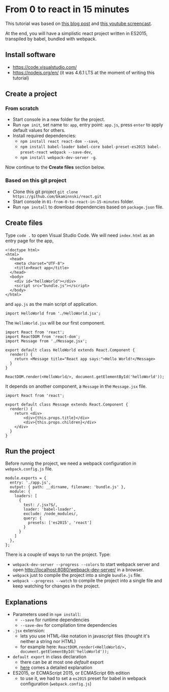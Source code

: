 # From 0 to react in 15 minutes

This tutorial was based on [this blog post](https://www.twilio.com/blog/2015/08/setting-up-react-for-es6-with-webpack-and-babel-2.html) and [this youtube screencast](https://www.youtube.com/watch?v=w5TupxbnnrM).

At the end, you will have a simplistic react project written in ES2015, transpiled by babel, bundled with webpack.

## Install software

- https://code.visualstudio.com/
- https://nodejs.org/en/ (it was 4.6.1 LTS at the moment of writing this tutorial)

## Create a project

### From scratch

- Start console in a new folder for the project.
- Run `npm init`, set name to: `app`, entry point: `app.js`, press `enter` to apply default values for others.
- Install required dependencies:
    - `npm install react react-dom --save`,
    - `npm install babel-loader babel-core babel-preset-es2015 babel-preset-react webpack --save-dev`,
    - `npm install webpack-dev-server -g`.

Now continue to the **Create files** section below.

### Based on this git project

- Clone this git project `git clone https://github.com/bkaminnski/react.git`
- Start console in `01-from-0-to-react-in-15-minutes` folder.
- Run `npm install` to download dependencies based on `package.json` file.

## Create files

Type `code .` to open Visual Studio Code. We will need `index.html` as an entry page for the app,
```
<!doctype html>
<html>
  <head>
    <meta charset="UTF-8">
    <title>React app</title>
  </head>
  <body>
    <div id="helloWorld"></div>
    <script src="bundle.js"></script>
  </body>
</html>
```

and `app.js` as the main script of application.
```
import HelloWorld from './HelloWorld.jsx';
```

The `HelloWorld.jsx` will be our first component.
```
import React from 'react';
import ReactDOM from 'react-dom';
import Message from './Message.jsx';

export default class HelloWorld extends React.Component {
  render() {
    return <Message title="React app says:">Hello World!</Message>
  }
}

ReactDOM.render(<HelloWorld/>, document.getElementById('helloWorld'));
```

It depends on another component, a `Message` in the `Message.jsx` file.
```
import React from 'react';

export default class Message extends React.Component {
  render() {
    return <div>
        <div>{this.props.title}</div>
        <div>{this.props.children}</div>
    </div>
  }
}
```

## Run the project

Before runnig the project, we need a webpack configuration in `webpack.config.js` file.
```
module.exports = {
  entry: './app.js',
  output: { path: __dirname, filename: 'bundle.js' },
  module: {
    loaders: [
      {
        test: /.jsx?$/,
        loader: 'babel-loader',
        exclude: /node_modules/,
        query: {
          presets: ['es2015', 'react']
        }
      }
    ]
  },
};
```

There is a couple of ways to run the project. Type:
- `webpack-dev-server --progress --colors` to start webpack server and open [http://localhost:8080/webpack-dev-server/](http://localhost:8080/webpack-dev-server/) in a browser.
- `webpack` just to compile the project into a single `bundle.js` file.
- `webpack --progress --watch` to compile the project into a single file and keep watching for changes in the project.

## Explanations

- Parameters used in `npm install`:
    - `--save` for runtime dependencies
    - `--save-dev` for compilation time dependencies
- `.jsx` extension:
    - lets you use HTML-like notation in javascript files (thought it's neither a string nor HTML)
    - for example here: `ReactDOM.render(<HelloWorld/>, document.getElementById('helloWorld'));`
- `default export` in class declaration
    - there can be at most one *default* export
    - [here](http://stackoverflow.com/questions/31852933/why-es6-react-component-works-only-with-export-default) comes a detailed explanation
- ES2015, or ECMAScript 2015, or ECMAScript 6th edition
    - to use it, we had to set a `es2015` preset for babel in webpack configuration (`webpack.config.js`)